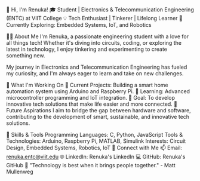 👋 Hi, I'm Renuka!
🎓 Student | Electronics & Telecommunication Engineering (ENTC) at VIIT College
💡 Tech Enthusiast | Tinkerer | Lifelong Learner
🌱 Currently Exploring: Embedded Systems, IoT, and Robotics

👩‍💻 About Me
I'm Renuka, a passionate engineering student
with a love for all things tech! Whether it's
diving into circuits, coding, or exploring the latest in technology,
I enjoy tinkering and experimenting to create something new.

My journey in Electronics and Telecommunication Engineering
has fueled my curiosity, and I'm always eager to learn
and take on new challenges.

🔧 What I'm Working On
🔭 Current Projects: Building a smart home automation system using Arduino and Raspberry Pi.
🌱 Learning: Advanced microcontroller programming and IoT integration.
📝 Goal: To develop innovative tech solutions that make life easier and more connected.
💼 Future Aspirations
I aim to bridge the gap between hardware and software,
contributing to the development of smart, sustainable,
and innovative tech solutions.

🚀 Skills & Tools
Programming Languages: C, Python, JavaScript
Tools & Technologies: Arduino, Raspberry Pi, MATLAB, Simulink
Interests: Circuit Design, Embedded Systems, Robotics, IoT
💬 Connect with Me
📫 Email: renuka.entc@viit.edu
🌐 LinkedIn: Renuka's LinkedIn
💻 GitHub: Renuka's GitHub
🌟 "Technology is best when it brings people together." - Matt Mullenweg
